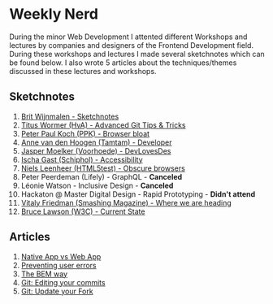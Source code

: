 # Weekly Nerd
During the minor Web Development I attented different Workshops and lectures by companies and designers of the Frontend Development field. During these workshops and lectures I made several sketchnotes which can be found below. I also wrote 5 articles about the techniques/themes discussed in these lectures and workshops.

## Sketchnotes

1. [Brit Wijnmalen - Sketchnotes](./weekly-nerds/week1.md)
2. [Titus Wormer (HvA) - Advanced Git Tips & Tricks](./weekly-nerds/week2.md)
3. [Peter Paul Koch (PPK) - Browser bloat](./weekly-nerds/week3.md)
4. [Anne van den Hoogen (Tamtam) - Developer](./weekly-nerds/week4.md)
5. [Jasper Moelker (Voorhoede) - DevLovesDes](./weekly-nerds/week5.md)
6. [Ischa Gast (Schiphol) - Accessibility](./weekly-nerds/week6.md)
7. [Niels Leenheer (HTML5test) - Obscure browsers](./weekly-nerds/week7.md)
8. Peter Peerdeman (Lifely) - GraphQL - __Canceled__
9. Léonie Watson - Inclusive Design - __Canceled__
10. Hackaton @ Master Digital Design - Rapid Prototyping - __Didn't attend__
11. [Vitaly Friedman (Smashing Magazine) - Where we are heading](./weekly-nerds/week11.md)
12. [Bruce Lawson (W3C) - Current State](./weekly-nerds/week12.md)

## Articles

1. [Native App vs Web App](./articles/artice1.md)
2. [Preventing user errors](./articles/artice2.md)
3. [The BEM way](./articles/article3.md)
4. [Git: Editing your commits](./articles/article4.md)
5. [Git: Update your Fork](./articles/article5.md)
